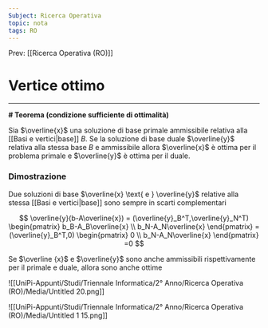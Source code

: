 ```yaml
---
Subject: Ricerca Operativa
topic: nota
tags: RO
---
```


Prev: [[Ricerca Operativa (RO)]]

# Vertice ottimo
---

**# Teorema (condizione sufficiente di ottimalità)**

Sia $\overline{x}$ una soluzione di base primale ammissibile relativa alla [[Basi e vertici|base]] $B$. Se la soluzione di base duale $\overline{y}$  relativa alla stessa base $B$ e ammissibile allora $\overline{x}$ è ottima per il problema primale e $\overline{y}$ è ottima per il duale.

### Dimostrazione

Due soluzioni di base $\overline{x} \text{ e } \overline{y}$ relative alla stessa [[Basi e vertici|base]] sono sempre in scarti
complementari

$$
\overline{y}(b-A\overline{x}) =
(\overline{y}_B^T,\overline{y}_N^T)
\begin{pmatrix}
b_B-A_B\overline{x} \\
b_N-A_N\overline{x}
\end{pmatrix} =
(\overline{y}_B^T,0)
\begin{pmatrix}
0 \\
b_N-A_N\overline{x}
\end{pmatrix} =0
$$

Se $\overline {x}$  e $\overline{y}$ sono anche ammissibili rispettivamente per il primale e duale, allora sono anche ottime

![[UniPi-Appunti/Studi/Triennale Informatica/2° Anno/Ricerca Operativa (RO)/Media/Untitled 20.png]]

![[UniPi-Appunti/Studi/Triennale Informatica/2° Anno/Ricerca Operativa (RO)/Media/Untitled 1 15.png]]
